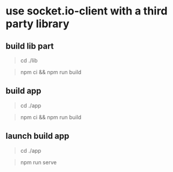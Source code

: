 # use socket.io-client with a third party library

## build lib part

> cd ./lib

> npm ci && npm run build


## build app

> cd ./app

> npm ci && npm run build


## launch build app

> cd ./app

> npm run serve 
